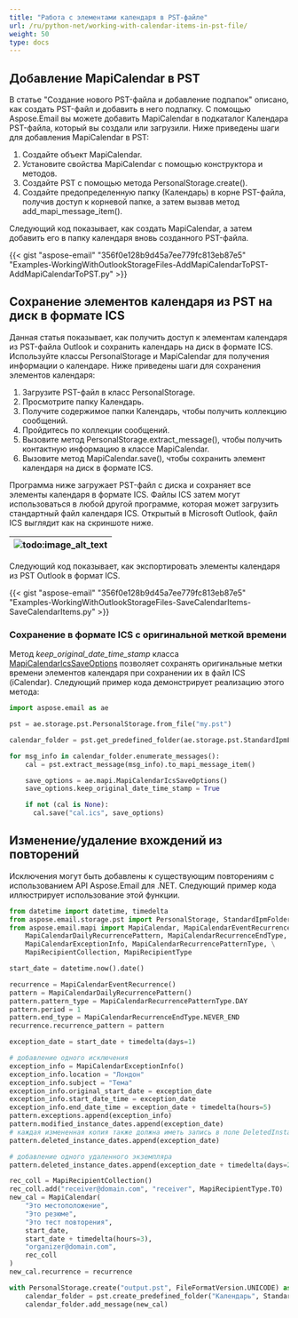 ```yaml
---
title: "Работа с элементами календаря в PST-файле"
url: /ru/python-net/working-with-calendar-items-in-pst-file/
weight: 50
type: docs
---
```



## **Добавление MapiCalendar в PST**
В статье "Создание нового PST-файла и добавление подпапок" описано, как создать PST-файл и добавить в него подпапку. С помощью Aspose.Email вы можете добавить MapiCalendar в подкаталог Календара PST-файла, который вы создали или загрузили. Ниже приведены шаги для добавления MapiCalendar в PST:

1. Создайте объект MapiCalendar.
1. Установите свойства MapiCalendar с помощью конструктора и методов.
1. Создайте PST с помощью метода PersonalStorage.create().
1. Создайте предопределенную папку (Календарь) в корне PST-файла, получив доступ к корневой папке, а затем вызвав метод add_mapi_message_item().

Следующий код показывает, как создать MapiCalendar, а затем добавить его в папку календаря вновь созданного PST-файла.

{{< gist "aspose-email" "356f0e128b9d45a7ee779fc813eb87e5" "Examples-WorkingWithOutlookStorageFiles-AddMapiCalendarToPST-AddMapiCalendarToPST.py" >}}
## **Сохранение элементов календаря из PST на диск в формате ICS**
Данная статья показывает, как получить доступ к элементам календаря из PST-файла Outlook и сохранить календарь на диск в формате ICS. Используйте классы PersonalStorage и MapiCalendar для получения информации о календаре. Ниже приведены шаги для сохранения элементов календаря:

1. Загрузите PST-файл в класс PersonalStorage.
1. Просмотрите папку Календарь.
1. Получите содержимое папки Календарь, чтобы получить коллекцию сообщений.
1. Пройдитесь по коллекции сообщений.
1. Вызовите метод PersonalStorage.extract_message(), чтобы получить контактную информацию в классе MapiCalendar.
1. Вызовите метод MapiCalendar.save(), чтобы сохранить элемент календаря на диск в формате ICS.

Программа ниже загружает PST-файл с диска и сохраняет все элементы календаря в формате ICS. Файлы ICS затем могут использоваться в любой другой программе, которая может загрузить стандартный файл календаря ICS. Открытый в Microsoft Outlook, файл ICS выглядит как на скриншоте ниже.

|![todo:image_alt_text](working-with-calendar-items-in-pst-file_1.png)|
| :- |
Следующий код показывает, как экспортировать элементы календаря из PST Outlook в формат ICS.

{{< gist "aspose-email" "356f0e128b9d45a7ee779fc813eb87e5" "Examples-WorkingWithOutlookStorageFiles-SaveCalendarItems-SaveCalendarItems.py" >}}

### **Сохранение в формате ICS с оригинальной меткой времени**

Метод *keep_original_date_time_stamp* класса [MapiCalendarIcsSaveOptions](https://reference.aspose.com/email/python-net/aspose.email.mapi/mapicalendaricssaveoptions/#mapicalendaricssaveoptions-class) позволяет сохранять оригинальные метки времени элементов календаря при сохранении их в файл ICS (iCalendar). Следующий пример кода демонстрирует реализацию этого метода:

```python
import aspose.email as ae

pst = ae.storage.pst.PersonalStorage.from_file("my.pst")

calendar_folder = pst.get_predefined_folder(ae.storage.pst.StandardIpmFolder.APPOINTMENTS)

for msg_info in calendar_folder.enumerate_messages():
    cal = pst.extract_message(msg_info).to_mapi_message_item()

    save_options = ae.mapi.MapiCalendarIcsSaveOptions()
    save_options.keep_original_date_time_stamp = True

    if not (cal is None):
      cal.save("cal.ics", save_options)
```
## **Изменение/удаление вхождений из повторений**

Исключения могут быть добавлены к существующим повторениям с использованием API Aspose.Email для .NET. Следующий пример кода иллюстрирует использование этой функции.

```py
from datetime import datetime, timedelta
from aspose.email.storage.pst import PersonalStorage, StandardIpmFolder, FileFormatVersion
from aspose.email.mapi import MapiCalendar, MapiCalendarEventRecurrence, \
    MapiCalendarDailyRecurrencePattern, MapiCalendarRecurrenceEndType, \
    MapiCalendarExceptionInfo, MapiCalendarRecurrencePatternType, \
    MapiRecipientCollection, MapiRecipientType

start_date = datetime.now().date()

recurrence = MapiCalendarEventRecurrence()
pattern = MapiCalendarDailyRecurrencePattern()
pattern.pattern_type = MapiCalendarRecurrencePatternType.DAY
pattern.period = 1
pattern.end_type = MapiCalendarRecurrenceEndType.NEVER_END
recurrence.recurrence_pattern = pattern

exception_date = start_date + timedelta(days=1)

# добавление одного исключения
exception_info = MapiCalendarExceptionInfo()
exception_info.location = "Лондон"
exception_info.subject = "Тема"
exception_info.original_start_date = exception_date
exception_info.start_date_time = exception_date
exception_info.end_date_time = exception_date + timedelta(hours=5)
pattern.exceptions.append(exception_info)
pattern.modified_instance_dates.append(exception_date)
# каждая измененная копия также должна иметь запись в поле DeletedInstanceDates с оригинальной датой экземпляра.
pattern.deleted_instance_dates.append(exception_date)

# добавление одного удаленного экземпляра
pattern.deleted_instance_dates.append(exception_date + timedelta(days=2))

rec_coll = MapiRecipientCollection()
rec_coll.add("receiver@domain.com", "receiver", MapiRecipientType.TO)
new_cal = MapiCalendar(
    "Это местоположение",
    "Это резюме",
    "Это тест повторения",
    start_date,
    start_date + timedelta(hours=3),
    "organizer@domain.com",
    rec_coll
)
new_cal.recurrence = recurrence

with PersonalStorage.create("output.pst", FileFormatVersion.UNICODE) as pst:
    calendar_folder = pst.create_predefined_folder("Календарь", StandardIpmFolder.APPOINTMENTS)
    calendar_folder.add_message(new_cal)
```